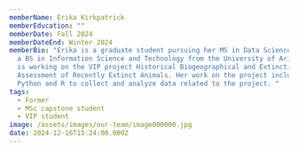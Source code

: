 ```yaml
---
memberName: Erika Kirkpatrick
memberEducation: ""
memberDate: Fall 2024
memberDateEnd: Winter 2024
memberBio: "Erika is a graduate student pursuing her MS in Data Science, she has
  a BS in Information Science and Technology from the University of Arizona. She
  is working on the VIP project Historical Biogeographical and Extinction Risk
  Assessment of Recently Extinct Animals. Her work on the project includes using
  Python and R to collect and analyze data related to the project. "
tags:
  - Former
  - MSc capstone student
  - VIP student
image: /assets/images/our-team/image000000.jpg
date: 2024-12-16T15:24:00.000Z
---
```

